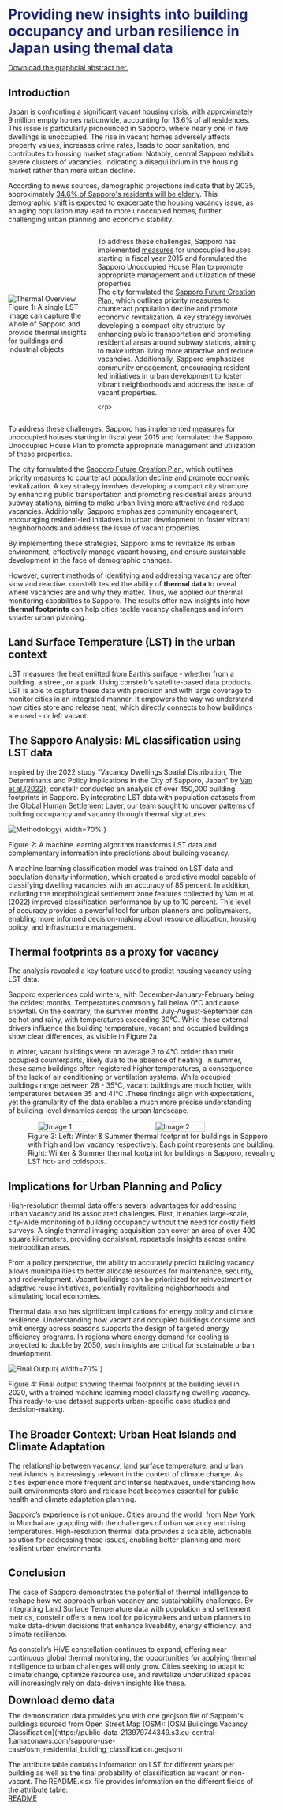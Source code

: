 <h1 <span style="color: #202A78;margin-bottom: 5px;">Providing new insights into building occupancy and urban resilience in Japan using themal data</span></h1>  



[Download the graphcial abstract her.](https://public-data-213979744349.s3.eu-central-1.amazonaws.com/sapporo-use-case/Gaphical_abstract_sapporo.png)  


## Introduction

[Japan](https://www.japantimes.co.jp/news/2024/05/01/japan/japan-vacant-homes-record-high/) is confronting a significant vacant housing crisis, with approximately 9 million empty homes nationwide, accounting for 13.6% of all residences. This issue is particularly pronounced in Sapporo, where nearly one in five dwellings is unoccupied. The rise in vacant homes adversely affects property values, increases crime rates, leads to poor sanitation, and contributes to housing market stagnation. Notably, central Sapporo exhibits severe clusters of vacancies, indicating a disequilibrium in the housing market rather than mere urban decline. 

According to news sources, demographic projections indicate that by 2035, approximately [34.6% of Sapporo's residents will be elderly](https://indianexpress.com/article/world/japan-faces-population-crisis-cities-to-witness-decline-by-2035-amid-ageing-society-9838462/). This demographic shift is expected to exacerbate the housing vacancy issue, as an aging population may lead to more unoccupied homes, further challenging urban planning and economic stability. 

<div style="display: flex; align-items: center; justify-content: flex-start; gap: 20px;">
<div style="flex: 1;">
    <img src="https://public-data-213979744349.s3.eu-central-1.amazonaws.com/sapporo-use-case/Sapporo-4.png" alt="Thermal Overview" style="max-width: 400px; height: auto;">
    <figcaption>Figure 1: A single LST image can capture the whole of Sapporo and provide thermal insights for buildings and industrial objects</figcaption>
</div>
<div style="flex: 2;">
    <p>
    To address these challenges, Sapporo has implemented <a href= "https://www.city.sapporo.jp/kikaku/miraisousei/3rd/documents/planenglish.pdf" target="_blank" rel="noopener noreferrer">measures</a> for unoccupied houses starting in fiscal year 2015 and formulated the Sapporo Unoccupied House Plan to promote appropriate management and utilization of these properties. <br> The city formulated the <a href= "https://www.city.sapporo.jp/kikaku/miraisousei/3rd/documents/planenglish.pdf" target="_blank" rel="noopener noreferrer">Sapporo Future Creation Plan</a>, which outlines priority measures to counteract population decline and promote economic revitalization. A key strategy involves developing a compact city structure by enhancing public transportation and promoting residential areas around subway stations, aiming to make urban living more attractive and reduce vacancies. Additionally, Sapporo emphasizes community engagement, encouraging resident-led initiatives in urban development to foster vibrant neighborhoods and address the issue of vacant properties.  

    </p>
</div>
</div>  

To address these challenges, Sapporo has implemented [measures](https://www.city.sapporo.jp/kikaku/miraisousei/3rd/documents/planenglish.pdf) for unoccupied houses starting in fiscal year 2015 and formulated the Sapporo Unoccupied House Plan to promote appropriate management and utilization of these properties. 

The city formulated the [Sapporo Future Creation Plan](https://www.city.sapporo.jp/kikaku/miraisousei/3rd/documents/planenglish.pdf), which outlines priority measures to counteract population decline and promote economic revitalization. A key strategy involves developing a compact city structure by enhancing public transportation and promoting residential areas around subway stations, aiming to make urban living more attractive and reduce vacancies. Additionally, Sapporo emphasizes community engagement, encouraging resident-led initiatives in urban development to foster vibrant neighborhoods and address the issue of vacant properties.  

By implementing these strategies, Sapporo aims to revitalize its urban environment, effectively manage vacant housing, and ensure sustainable development in the face of demographic changes.  

However, current methods of identifying and addressing vacancy are often slow and reactive. constellr tested the ability of **thermal data** to reveal where vacancies are and why they matter. Thus, we applied our thermal monitoring capabilities to Sapporo. The results offer new insights into how **thermal footprints** can help cities tackle vacancy challenges and inform smarter urban planning. 


## Land Surface Temperature (LST) in the urban context
LST measures the heat emitted from Earth’s surface - whether from a building, a street, or a park. Using constellr’s satellite-based data products, LST is able to capture these data with precision and with large coverage to monitor cities in an integrated manner.  It empowers the way we understand how cities store and release heat, which directly connects to how buildings are used - or left vacant. 

## The Sapporo Analysis: ML classification using LST data 
Inspired by the 2022 study “Vacancy Dwellings Spatial Distribution, The Determinants and Policy Implications in the City of Sapporo, Japan” by [Van et al.(2022)](https://www.mdpi.com/2071-1050/14/19/12427), constellr conducted an analysis of over 450,000 building footprints in Sapporo. By integrating LST data with population datasets from the [Global Human Settlement Layer](https://human-settlement.emergency.copernicus.eu/), our team sought to uncover patterns of building occupancy and vacancy through thermal signatures. 

![Methodology](https://public-data-213979744349.s3.eu-central-1.amazonaws.com/sapporo-use-case/ML_methodology.png){ width=70% }
<figcaption>Figure 2: A machine learning algorithm transforms LST data and complementary information into predictions about building vacancy.</figcaption>  

A machine learning classification model was trained on LST data and population density information, which created a predictive model capable of classifying dwelling vacancies with an accuracy of 85 percent. In addition, including the morphological settlement zone features collected by Van et al. (2022) improved classification performance by up to 10 percent. This level of accuracy provides a powerful tool for urban planners and policymakers, enabling more informed decision-making about resource allocation, housing policy, and infrastructure management. 

## Thermal footprints as a proxy for vacancy

The analysis revealed a key feature used to predict housing vacancy using LST data.

Sapporo experiences cold winters, with December-January-February being the coldest months. Temperatures commonly fall below 0°C and cause snowfall. On the contrary, the summer months July-August-September can be hot and rainy, with temperatures exceeding 30°C. While these external drivers influence the building temperature, vacant and occupied buildings show clear differences, as visible in Figure 2a. 

In winter, vacant buildings were on average 3 to 4°C colder than their occupied counterparts, likely due to the absence of heating. In summer, these same buildings often registered higher temperatures, a consequence of the lack of air conditioning or ventilation systems. While occupied buildings range between 28 - 35°C, vacant buildings are much hotter, with temperatures between 35 and 41°C .These findings align with expectations, yet the granularity of the data enables a much more precise understanding of building-level dynamics across the urban landscape. 

<figure style= "width: 100%;">
    <div style="display: flex; gap: 10px; justify-content: center;">
        <img src= "https://public-data-213979744349.s3.eu-central-1.amazonaws.com/sapporo-use-case/Sapporo_Winter_Summer_comparison.png" alt="Image 1" width="45%">
        <img src= "https://public-data-213979744349.s3.eu-central-1.amazonaws.com/sapporo-use-case/Sapporo_Winter_Summer2.png" alt="Image 2" width="45%">
    </div>
    <figcaption style= "width: 100%;">
        Figure 3: Left: Winter & Summer thermal footprint for buildings in Sapporo with high and low vacancy respectively. Each point represents one building. Right: Winter & Summer thermal footprint for buildings in Sapporo, revealing LST hot- and coldspots.
    </figcaption>  
</figure>


## Implications for Urban Planning and Policy 
High-resolution thermal data offers several advantages for addressing urban vacancy and its associated challenges. First, it enables large-scale, city-wide monitoring of building occupancy without the need for costly field surveys. A single thermal imaging acquisition can cover an area of over 400 square kilometers, providing consistent, repeatable insights across entire metropolitan areas. 

From a policy perspective, the ability to accurately predict building vacancy allows municipalities to better allocate resources for maintenance, security, and redevelopment. Vacant buildings can be prioritized for reinvestment or adaptive reuse initiatives, potentially revitalizing neighborhoods and stimulating local economies. 

Thermal data also has significant implications for energy policy and climate resilience. Understanding how vacant and occupied buildings consume and emit energy across seasons supports the design of targeted energy efficiency programs. In regions where energy demand for cooling is projected to double by 2050, such insights are critical for sustainable urban development. 

![Final Output](https://public-data-213979744349.s3.eu-central-1.amazonaws.com/sapporo-use-case/Sapporo_Classification.png){ width=70% }
<figcaption>Figure 4: Final output showing thermal footprints at the building level in 2020, with a trained machine learning model classifying dwelling vacancy. This ready-to-use dataset supports urban-specific case studies and decision-making.</figcaption>

## The Broader Context: Urban Heat Islands and Climate Adaptation 

The relationship between vacancy, land surface temperature, and urban heat islands is increasingly relevant in the context of climate change. As cities experience more frequent and intense heatwaves, understanding how built environments store and release heat becomes essential for public health and climate adaptation planning. 

Sapporo’s experience is not unique. Cities around the world, from New York to Mumbai are grappling with the challenges of urban vacancy and rising temperatures. High-resolution thermal data provides a scalable, actionable solution for addressing these issues, enabling better planning and more resilient urban environments.

## Conclusion 

The case of Sapporo demonstrates the potential of thermal intelligence to reshape how we approach urban vacancy and sustainability challenges. By integrating Land Surface Temperature data with population and settlement metrics, constellr offers a new tool for policymakers and urban planners to make data-driven decisions that enhance liveability, energy efficiency, and climate resilience. 

As constellr’s HiVE constellation continues to expand, offering near-continuous global thermal monitoring, the opportunities for applying thermal intelligence to urban challenges will only grow. Cities seeking to adapt to climate change, optimize resource use, and revitalize underutilized spaces will increasingly rely on data-driven insights like these. 

<h2 style="margin-top: 10px; margin-bottom: 10px; ">Download demo data</h2>
The demonstration data provides you with one geojson file of Sapporo's buildings sourced from Open Street Map (OSM):  
[OSM Buildings Vacancy Classification](https://public-data-213979744349.s3.eu-central-1.amazonaws.com/sapporo-use-case/osm_residential_building_classification.geojson)  

The attribute table contains information on LST for different years per building as well as the final probability of classification as vacant or non-vacant. The README.xlsx file provides information on the different fields of the attribute table:  
[README](https://public-data-213979744349.s3.eu-central-1.amazonaws.com/sapporo-use-case/README.xlsx)  

<!-- In addition, two example LSTs are provided, one for summer and one for winter. They can be used to visualize the differences in temperatures across the city for winter and summer:  
[Summer LST: 07.07.2019](https://public-data-213979744349.s3.eu-central-1.amazonaws.com/sapporo-use-case/20190707T011956_LST30.tiff)  
[Winter LST: 22.02.2019](https://public-data-213979744349.s3.eu-central-1.amazonaws.com/sapporo-use-case/20190222T011333_LST30.tiff) -->